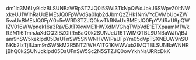 dm1lc3M6Ly9ldzBLSUNBaWRpSTZJQ0l5SWl3TkNpQWdJbkJ6SWpvZ0ltNWxkeUJ1WlhRaUxBMEtJQ0FpWVdSa0lqb2dJbmQzZHk1NmVYcDVMbUoxZW5vaUxBMEtJQ0FpY0c5eWRDSTZJQ0kwTkRNaUxBMEtJQ0FpYVdRaU9pQWlZV016WWpnek16a3RaVEJtTXkwME1HWXdMVGhqTWpVdE1ETXpaamM1WkRZM1l6TmhJaXdOQ2lBZ0ltRnBaQ0k2SUNJeU16TWlMQTBLSUNBaWJtVjBJam9nSW5keklpd05DaUFnSW5SNWNHVWlPaUFpYm05dVpTSXNEUW9nSUNKb2IzTjBJam9nSW5kM2R5NTZlWHA1TG1KMWVub2lMQTBLSUNBaWNHRjBhQ0k2SUNJdklpd05DaUFnSW5Sc2N5STZJQ0owYkhNaURRcDkK
